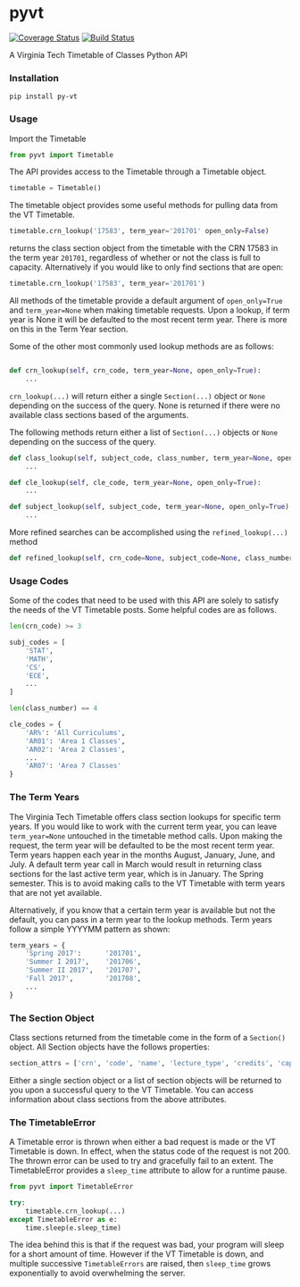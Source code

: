 # pyvt

[![Coverage Status](https://coveralls.io/repos/github/kevincianfarini/pyvt/badge.svg?branch=master)](https://coveralls.io/github/kevincianfarini/pyvt?branch=master)
[![Build Status](https://travis-ci.org/kevincianfarini/pyvt.svg?branch=master)](https://travis-ci.org/kevincianfarini/pyvt)


A Virginia Tech Timetable of Classes Python API

### Installation

```shell
pip install py-vt
```

### Usage

Import the Timetable
```python
from pyvt import Timetable
```

The API provides access to the Timetable through a Timetable object.

```python
timetable = Timetable()
```

The timetable object provides some useful methods for pulling data from the VT Timetable.

```python
timetable.crn_lookup('17583', term_year='201701' open_only=False)
```

returns the class section object from the timetable with the CRN 17583 in the term year `201701`, regardless of whether or not the class is full to capacity. Alternatively if you would like to only find sections that are open:

```python
timetable.crn_lookup('17583', term_year='201701')
```

All methods of the timetable provide a default argument of ```open_only=True``` and ```term_year=None``` when making timetable requests. Upon a lookup, if term year is None it will be defaulted to the most recent term year. There is more on this in the Term Year section.

Some of the other most commonly used lookup methods are as follows:

```python

def crn_lookup(self, crn_code, term_year=None, open_only=True):
    ...
```
```crn_lookup(...)``` will return either a single ```Section(...)``` object or ```None``` depending on the success of the query. None is returned if there were no available class sections based of the arguments.

The following methods return either a list of ```Section(...)``` objects or ```None``` depending on the success of the query.

```python
def class_lookup(self, subject_code, class_number, term_year=None, open_only=True):
    ...

def cle_lookup(self, cle_code, term_year=None, open_only=True):
    ...

def subject_lookup(self, subject_code, term_year=None, open_only=True):
    ...
```

More refined searches can be accomplished using the ```refined_lookup(...)``` method

```python
def refined_lookup(self, crn_code=None, subject_code=None, class_number=None, cle_code=None, term_year=None, open_only=True):
```

### Usage Codes

Some of the codes that need to be used with this API are solely to satisfy the needs of the VT Timetable posts. Some helpful codes are as follows.

```python
len(crn_code) >= 3

subj_codes = [
    'STAT',
    'MATH',
    'CS',
    'ECE',
    ...
]

len(class_number) == 4

cle_codes = {
    'AR%': 'All Curriculums',
    'AR01': 'Area 1 Classes',
    'AR02': 'Area 2 Classes',
    ...
    'AR07': 'Area 7 Classes'
}
```

### The Term Years

The Virginia Tech Timetable offers class section lookups for specific term years. If you would like to work with the current term year, you can leave ```term_year=None``` untouched in the timetable method calls. Upon making the request, the term year will be defaulted to be the most recent term year.
Term years happen each year in the months August, January, June, and July. A default term year call in March would result in returning class sections for the last active term year, which is in January. The Spring semester. This is to avoid making calls to the VT Timetable with term years that are not yet available.

Alternatively, if you know that a certain term year is available but not the default, you can pass in a term year to the lookup methods. Term years follow a simple YYYYMM pattern as shown:

```python
term_years = {
    'Spring 2017':      '201701',
    'Summer I 2017',    '201706',
    'Summer II 2017',   '201707',
    'Fall 2017',        '201708',
    ...
}
```

### The Section Object

Class sections returned from the timetable come in the form of a ```Section()``` object. All Section objects have the follows properties:

```python
section_attrs = ['crn', 'code', 'name', 'lecture_type', 'credits', 'capacity', 'instructor', 'days', 'start_time', 'end_time', 'location', 'exam_type']
```

Either a single section object or a list of section objects will be returned to you upon a successful query to the VT Timetable. You can access information about class sections from the above attributes.

### The TimetableError

A Timetable error is thrown when either a bad request is made or the VT Timetable is down. In effect, when the status code of the request is not 200. The thrown error can be used to try and gracefully fail to an extent. The TimetableError provides a ```sleep_time``` attribute to allow for a runtime pause.

```python
from pyvt import TimetableError

try:
    timetable.crn_lookup(...)
except TimetableError as e:
    time.sleep(e.sleep_time)
```

The idea behind this is that if the request was bad, your program will sleep for a short amount of time. However if the VT Timetable is down, and multiple successive ```TimetableErrors``` are raised, then ```sleep_time``` grows exponentially to avoid overwhelming the server.
